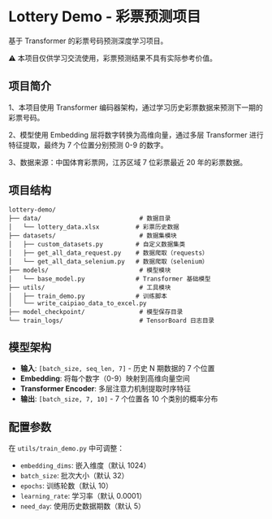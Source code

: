 # Lottery Demo - 彩票预测项目

基于 Transformer 的彩票号码预测深度学习项目。 

⚠️ 本项目仅供学习交流使用，彩票预测结果不具有实际参考价值。

## 项目简介

1、本项目使用 Transformer 编码器架构，通过学习历史彩票数据来预测下一期的彩票号码。

2、模型使用 Embedding 层将数字转换为高维向量，通过多层 Transformer 进行特征提取，最终为 7 个位置分别预测 0-9 的数字。

3、数据来源：中国体育彩票网，江苏区域 7 位彩票最近 20 年的彩票数据。

## 项目结构

```
lottery-demo/
├── data/                           # 数据目录
│   └── lottery_data.xlsx          # 彩票历史数据
├── datasets/                       # 数据集模块
│   ├── custom_datasets.py         # 自定义数据集类
│   ├── get_all_data_request.py    # 数据爬取（requests）
│   └── get_all_data_selenium.py   # 数据爬取（selenium）
├── models/                         # 模型模块
│   └── base_model.py              # Transformer 基础模型
├── utils/                          # 工具模块
│   ├── train_demo.py              # 训练脚本
│   └── write_caipiao_data_to_excel.py
├── model_checkpoint/               # 模型保存目录
└── train_logs/                     # TensorBoard 日志目录
```

## 模型架构

- **输入**: `[batch_size, seq_len, 7]` - 历史 N 期数据的 7 个位置
- **Embedding**: 将每个数字（0-9）映射到高维向量空间
- **Transformer Encoder**: 多层注意力机制提取时序特征
- **输出**: `[batch_size, 7, 10]` - 7 个位置各 10 个类别的概率分布


## 配置参数

在 `utils/train_demo.py` 中可调整：

- `embedding_dims`: 嵌入维度（默认 1024）
- `batch_size`: 批次大小（默认 32）
- `epochs`: 训练轮数（默认 10）
- `learning_rate`: 学习率（默认 0.0001）
- `need_day`: 使用历史数据期数（默认 5）